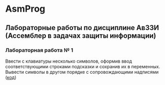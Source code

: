 # AsmProg #
## Лабораторные работы по дисциплине АвЗЗИ (Ассемблер в задачах защиты информации) ## 

### Лабораторная работа № 1 ###

Ввести с клавиатуры несколько символов, оформив ввод соответствующими строками подсказки и сохранив их в переменных. Вывести символы в другом порядке с сопровождающими надписями
([код](https://gitverse.ru/andruvladimir0v/AsmProg/content/master/lab1.asm))
